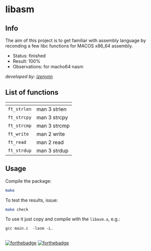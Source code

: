 # libasm

## Info

The aim of this project is to get familiar with assembly language by reconding a few libc functions for MACOS x86_64 assembly.

- Status: finished
- Result: 100%
- Observations: for macho64 nasm

*developed by: [izenynn](https://github.com/izenynn)*

## List of functions

| <!-- -->    | <!-- -->     |
| ----------- | ------------ |
| `ft_strlen` | man 3 strlen |
| `ft_strcpy` | man 3 strcpy |
| `ft_strcmp` | man 3 strcmp |
| `ft_write`  | man 2 write  |
| `ft_read`   | man 2 read   |
| `ft_strdup` | man 3 strdup |

## Usage

Compile the package:
```bash
make
```

To test the results, issue:
```bash
make check
```

To use it just copy and compile with the `libasm.a`, e.g.:
```
gcc main.c  -lasm -L.
```

##

[![forthebadge](https://forthebadge.com/images/badges/made-with-crayons.svg)](https://forthebadge.com)
[![forthebadge](https://forthebadge.com/images/badges/makes-people-smile.svg)](https://forthebadge.com)
